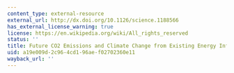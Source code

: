 ```yaml
---
content_type: external-resource
external_url: http://dx.doi.org/10.1126/science.1188566
has_external_license_warning: true
license: https://en.wikipedia.org/wiki/All_rights_reserved
status: ''
title: Future CO2 Emissions and Climate Change from Existing Energy Infrastructure
uid: a19e009d-2c96-4cd1-96ae-f02702360e11
wayback_url: ''
---
```

